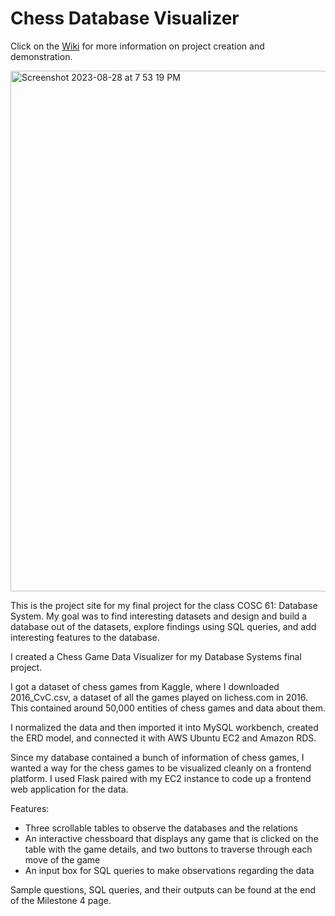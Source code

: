 # Chess Database Visualizer

Click on the [Wiki](https://github.com/JusungPark6/Database/wiki) for more information on project creation and demonstration.

<img width="833" alt="Screenshot 2023-08-28 at 7 53 19 PM" src="https://github.com/JusungPark6/Database/assets/56177373/3b9e4579-16d1-4473-a115-07e3fbc460a1">


This is the project site for my final project for the class COSC 61: Database System. My goal was to find interesting datasets and design and build a database out of the datasets, explore findings using SQL queries, and add interesting features to the database.

I created a Chess Game Data Visualizer for my Database Systems final project.

I got a dataset of chess games from Kaggle, where I downloaded 2016_CvC.csv, a dataset of all the games played on lichess.com in 2016. This contained around 50,000 entities of chess games and data about them. 

I normalized the data and then imported it into MySQL workbench, created the ERD model, and connected it with AWS Ubuntu EC2 and Amazon RDS.

Since my database contained a bunch of information of chess games, I wanted a way for the chess games to be visualized cleanly on a frontend platform. I used Flask paired with my EC2 instance to code up a frontend web application for the data. 

Features:
* Three scrollable tables to observe the databases and the relations
* An interactive chessboard that displays any game that is clicked on the table with the game details, and two buttons to traverse through each move of the game
* An input box for SQL queries to make observations regarding the data

Sample questions, SQL queries, and their outputs can be found at the end of the Milestone 4 page.
